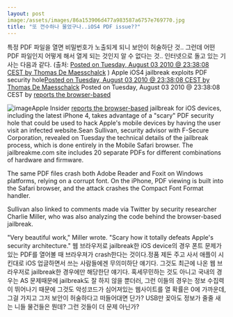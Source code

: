 ```yaml
---
layout: post
image:/assets/images/86a153906d477a983587a6757e769770.jpg
title: "또 껀수하나 물었구나..iOS4 PDF issue??"
---
```


특정 PDF 파일을 열면 비밀번호가 노출되게 되니 보안이 허술하단 것..
그런데 어떤 PDF 파일인지 어떻게 해서 열게 되는 것인지 알 수 없다는 것..
인터넷으로 돌고 있는 기사는 다음과 같다. (출처: [Posted on Tuesday, August 03 2010 @ 23:38:08 CEST by Thomas De Maesschalck](http://www.dvhardware.net/backend.php)
)
Apple iOS4 jailbreak exploits PDF security hole[Posted on Tuesday, August 03 2010 @ 23:38:08 CEST by Thomas De Maesschalck](http://www.dvhardware.net/backend.php)
Posted on Tuesday, August 03 2010 @ 23:38:08 CEST by [reports the browser-based](http://www.appleinsider.com/articles/10/08/03/browser_based_ios_jailbreak_utilizes_scary_pdf_security_hole.html)


![image](/assets/images/86a153906d477a983587a6757e769770.jpg)Apple Insider [reports the browser-based](http://www.appleinsider.com/articles/10/08/03/browser_based_ios_jailbreak_utilizes_scary_pdf_security_hole.html)
 jailbreak for iOS devices, including the latest iPhone 4, takes advantage of a "scary" PDF security hole that could be used to hack Apple's mobile devices by having the user visit an infected website.Sean Sullivan, security advisor with F-Secure Corporation, revealed on Tuesday the technical details of the jailbreak process, which is done entirely in the Mobile Safari browser. The jailbreakme.com site includes 20 separate PDFs for different combinations of hardware and firmware. 

The same PDF files crash both Adobe Reader and Foxit on Windows platforms, relying on a corrupt font. On the iPhone, PDF viewing is built into the Safari browser, and the attack crashes the Compact Font Format handler. 

Sullivan also linked to comments made via Twitter by security researcher Charlie Miller, who was also analyzing the code behind the browser-based jailbreak. 

"Very beautiful work," Miller wrote. "Scary how it totally defeats Apple's security architecture."
웹 브라우저로 jailbreak한 iOS device의 경우 폰트 문제가 있는 PDF를 열어볼 때 브라우져가 crash한다는 것이다.정품 제돈 주고 사서 애플이 시킨대로 iOS 업글하면서 쓰는 사람들에겐 무의미하단 얘기다. 그것도 최근에 나온 웹 브라우저로 jailbreak한 경우에만 해당한단 얘기다.
혹세무민하는 것도 아니고 국내의 경우는 AS 문제때문에 jailbreak도 잘 하지 않을 뿐더러, 그런 이들의 경우는 정보 수집력이 뛰어나기 때문에 그것도 악성코드가 심어져있는 웹사이트를 열 확률은 0에 가까운데, 그걸 가지고 그저 보안이 허술하다고 떠들어대면 단가?
USB만 꽂아도 정보가 줄줄 새는 니들 물건들은 뭔데? 그런 것들이 더 문제 아닌가?



